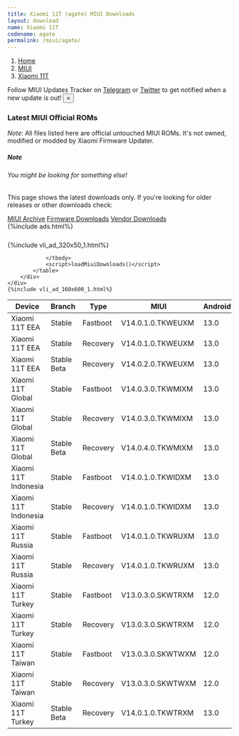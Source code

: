 ```yaml
---
title: Xiaomi 11T (agate) MIUI Downloads
layout: download
name: Xiaomi 11T
codename: agate
permalink: /miui/agate/
---
```

<nav aria-label="breadcrumb">
    <ol class="breadcrumb">
        <li class="breadcrumb-item"><a href="/">Home</a></li>
        <li class="breadcrumb-item"><a href="/miui/">MIUI</a></li>
        <li class="breadcrumb-item active" aria-current="page"><a href="/miui/agate/">Xiaomi 11T</a></li>
    </ol>
</nav>
<div class="alert alert-primary alert-dismissible fade show" role="alert">
    Follow MIUI Updates Tracker on <a href="https://t.me/MIUIUpdatesTracker" class="alert-link">Telegram</a>
     or <a href="https://twitter.com/MiFwUpdater" class="alert-link">Twitter</a> to get notified when a new update is out!
    <button type="button" class="close" data-dismiss="alert" aria-label="Close">
        <span aria-hidden="true">&times;</span>
    </button>
</div>

### Latest MIUI Official ROMs
*Note*: All files listed here are official untouched MIUI ROMs. It's not owned, modified or modded by Xiaomi Firmware Updater.
<div class="card">
  <div class="card-body">
    <h5 class="card-title">Note</h5>
    <h6 class="card-subtitle mb-2 text-muted">You might be looking for something else!</h6>
    <p class="card-text">This page shows the latest downloads only.
     If you're looking for older releases or other downloads check:</p>
    <a href="/archive/miui/agate/" class="card-link">MIUI Archive</a>
    <a href="/firmware/agate/" class="card-link">Firmware Downloads</a>
    <a href="/vendor/agate/" class="card-link">Vendor Downloads</a>
  </div>
</div>
{%include ads.html%}
<div class="row justify-content-center">
    <div class="col-10">
        <div class="table-responsive-md" style="margin-top: 25px;">
            {%include vli_ad_320x50_1.html%}
            <table id="miui" class="display dt-responsive nowrap compact table table-striped table-hover table-sm">
                <thead class="thead-dark">
                    <tr>
                        <th data-ref="device">Device</th>
                        <th data-ref="branch">Branch</th>
                        <th data-ref="type">Type</th>
                        <th data-ref="miui">MIUI</th>
                        <th data-ref="android">Android</th>
                        <th data-ref="size">Size</th>
                        <th data-ref="size">Date</th>
                        <th data-ref="link">Link</th>
                    </tr>
                </thead>
                <tbody>
                <tr><td>Xiaomi 11T EEA</td><td>Stable</td><td>Fastboot</td><td>V14.0.1.0.TKWEUXM</td><td>13.0</td><td>6.4 GB</td><td>2023-01-17</td><td><a href="/miui/agate/stable/V14.0.1.0.TKWEUXM/">Download</a></td></tr>
<tr><td>Xiaomi 11T EEA</td><td>Stable</td><td>Recovery</td><td>V14.0.1.0.TKWEUXM</td><td>13.0</td><td>3.9 GB</td><td>2023-02-08</td><td><a href="/miui/agate/stable/V14.0.1.0.TKWEUXM/">Download</a></td></tr>
<tr><td>Xiaomi 11T EEA</td><td>Stable Beta</td><td>Recovery</td><td>V14.0.2.0.TKWEUXM</td><td>13.0</td><td>3.8 GB</td><td>2023-03-27</td><td><a href="/miui/agate/stable beta/V14.0.2.0.TKWEUXM/">Download</a></td></tr>
<tr><td>Xiaomi 11T Global</td><td>Stable</td><td>Fastboot</td><td>V14.0.3.0.TKWMIXM</td><td>13.0</td><td>6.5 GB</td><td>2023-01-05</td><td><a href="/miui/agate/stable/V14.0.3.0.TKWMIXM/">Download</a></td></tr>
<tr><td>Xiaomi 11T Global</td><td>Stable</td><td>Recovery</td><td>V14.0.3.0.TKWMIXM</td><td>13.0</td><td>3.8 GB</td><td>2023-01-16</td><td><a href="/miui/agate/stable/V14.0.3.0.TKWMIXM/">Download</a></td></tr>
<tr><td>Xiaomi 11T Global</td><td>Stable Beta</td><td>Recovery</td><td>V14.0.4.0.TKWMIXM</td><td>13.0</td><td>3.8 GB</td><td>2023-03-27</td><td><a href="/miui/agate/stable beta/V14.0.4.0.TKWMIXM/">Download</a></td></tr>
<tr><td>Xiaomi 11T Indonesia</td><td>Stable</td><td>Fastboot</td><td>V14.0.1.0.TKWIDXM</td><td>13.0</td><td>6.1 GB</td><td>2023-01-30</td><td><a href="/miui/agate/stable/V14.0.1.0.TKWIDXM/">Download</a></td></tr>
<tr><td>Xiaomi 11T Indonesia</td><td>Stable</td><td>Recovery</td><td>V14.0.1.0.TKWIDXM</td><td>13.0</td><td>3.8 GB</td><td>2023-02-15</td><td><a href="/miui/agate/stable/V14.0.1.0.TKWIDXM/">Download</a></td></tr>
<tr><td>Xiaomi 11T Russia</td><td>Stable</td><td>Fastboot</td><td>V14.0.1.0.TKWRUXM</td><td>13.0</td><td>6.0 GB</td><td>2023-02-17</td><td><a href="/miui/agate/stable/V14.0.1.0.TKWRUXM/">Download</a></td></tr>
<tr><td>Xiaomi 11T Russia</td><td>Stable</td><td>Recovery</td><td>V14.0.1.0.TKWRUXM</td><td>13.0</td><td>3.8 GB</td><td>2023-02-22</td><td><a href="/miui/agate/stable/V14.0.1.0.TKWRUXM/">Download</a></td></tr>
<tr><td>Xiaomi 11T Turkey</td><td>Stable</td><td>Fastboot</td><td>V13.0.3.0.SKWTRXM</td><td>12.0</td><td>5.6 GB</td><td>2022-08-17</td><td><a href="/miui/agate/stable/V13.0.3.0.SKWTRXM/">Download</a></td></tr>
<tr><td>Xiaomi 11T Turkey</td><td>Stable</td><td>Recovery</td><td>V13.0.3.0.SKWTRXM</td><td>12.0</td><td>3.4 GB</td><td>2022-08-25</td><td><a href="/miui/agate/stable/V13.0.3.0.SKWTRXM/">Download</a></td></tr>
<tr><td>Xiaomi 11T Taiwan</td><td>Stable</td><td>Fastboot</td><td>V13.0.3.0.SKWTWXM</td><td>12.0</td><td>5.2 GB</td><td>2022-07-05</td><td><a href="/miui/agate/stable/V13.0.3.0.SKWTWXM/">Download</a></td></tr>
<tr><td>Xiaomi 11T Taiwan</td><td>Stable</td><td>Recovery</td><td>V13.0.3.0.SKWTWXM</td><td>12.0</td><td>3.4 GB</td><td>2022-07-15</td><td><a href="/miui/agate/stable/V13.0.3.0.SKWTWXM/">Download</a></td></tr>
<tr><td>Xiaomi 11T Turkey</td><td>Stable Beta</td><td>Recovery</td><td>V14.0.1.0.TKWTRXM</td><td>13.0</td><td>3.8 GB</td><td>2023-03-02</td><td><a href="/miui/agate/stable beta/V14.0.1.0.TKWTRXM/">Download</a></td></tr>

                </tbody>
                <script>loadMiuiDownloads()</script>
            </table>
        </div>
    </div>
    {%include vli_ad_160x600_1.html%}
</div>
